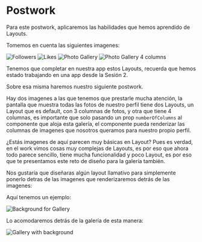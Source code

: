 # Postwork

Para este postwork, aplicaremos las habilidades que hemos aprendido de Layouts.

Tomemos en cuenta las siguientes imagenes:

![Followers](./assets/Followers.png)
![Likes](./assets/Likes.png)
![Photo Gallery](./assets/Photo%20Gallery.png)
![Photo Gallery 4 columns](./assets/Photo%20Gallery%204%20columns.png)

Tenemos que completar en nuestra app estos Layouts, recuerda que hemos estado trabajando en una app desde la Sesión 2.

Sobre esa misma haremos nuestro siguiente postwork.

Hay dos imagenes a las que tenemos que prestarle mucha atención, la pantalla que muestra todas las fotos de nuestro perfil tiene dos Layouts, un Layout que es default, con 3 columnas de fotos, y otra que tiene 4 columnas, es importante que solo pasando un prop `numberOfColumns` al componente que aloja esta galería, el componente pueda renderizar las columnas de imagenes que nosotros queramos para nuestro propio perfil.

¿Estás imagenes de aquí parecen muy básicas en Layout? Pues es verdad, en el work vimos cosas muy complejas de Layouts, es por eso que ahora todo parece sencillo, tiene mucha funcionalidad y poco Layout, es por eso que te presentamos este reto de diseño para la galería también.

Nos gustaría que diseñaras algún layout llamativo para simplemente ponerlo detras de las imagenes que renderizaremos detrás de las imagenes:

Aquí tenemos un ejemplo:

![Background for Gallery](./assets/Gallery%20Background.png)

Lo acomodaremos detrás de la galería de esta manera:

![Gallery with background](./assets/Gallery%20with%20Background.png)



